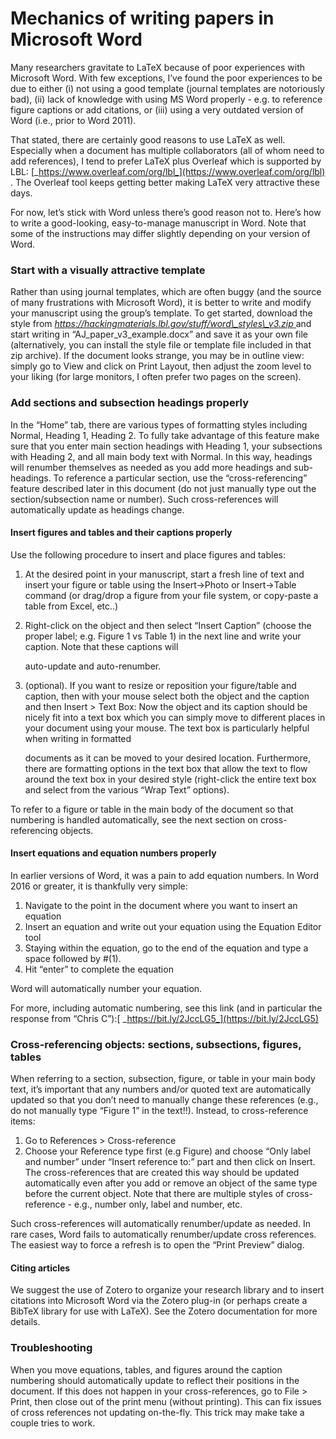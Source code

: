 # Mechanics of writing papers in Microsoft Word

Many researchers gravitate to LaTeX because of poor experiences with Microsoft Word. With few exceptions, I’ve found the poor experiences to be due to either (i) not using a good template (journal templates are notoriously bad), (ii) lack of knowledge with using MS Word properly - e.g. to reference figure captions or add citations, or (iii) using a very outdated version of Word (i.e., prior to Word 2011).&#x20;

That stated, there are certainly good reasons to use LaTeX as well. Especially when a document has multiple collaborators (all of whom need to add references), I tend to prefer LaTeX plus Overleaf which is supported by LBL: [_https://www.overleaf.com/org/lbl_](https://www.overleaf.com/org/lbl) . The Overleaf tool keeps getting better making LaTeX very attractive these days.&#x20;

For now, let’s stick with Word unless there’s good reason not to. Here’s how to write a good-looking, easy-to-manage manuscript in Word. Note that some of the instructions may differ slightly depending on your version of Word.&#x20;

### Start with a visually attractive template&#x20;

Rather than using journal templates, which are often buggy (and the source of many frustrations with Microsoft Word), it is better to write and modify your manuscript using the group’s template. To get started, download the style from [_https://hackingmaterials.lbl.gov/stuff/word\_styles\_v3.zip_ ](https://hackingmaterials.lbl.gov/stuff/word\_styles\_v3.zip)and start writing in “AJ\_paper\_v3\_example.docx” and save it as your own file (alternatively, you can install the style file or template file included in that zip archive). If the document looks strange, you may be in outline view: simply go to View and click on Print Layout, then adjust the zoom level to your liking (for large monitors, I often prefer two pages on the screen).

### Add sections and subsection headings properly&#x20;

In the “Home” tab, there are various types of formatting styles including Normal, Heading 1, Heading 2. To fully take advantage of this feature make sure that you enter main section headings with Heading 1, your subsections with Heading 2, and all main body text with Normal. In this way, headings will renumber themselves as needed as you add more headings and sub-headings. To reference a particular section, use the “cross-referencing” feature described later in this document (do not just manually type out the section/subsection name or number). Such cross-references will automatically update as headings change.&#x20;

#### Insert figures and tables and their captions properly&#x20;

Use the following procedure to insert and place figures and tables:

1. At the desired point in your manuscript, start a fresh line of text and insert your figure or table using the Insert->Photo or Insert->Table command (or drag/drop a figure from your file system, or copy-paste a table from Excel, etc..)
2.  Right-click on the object and then select “Insert Caption” (choose the proper label; e.g. Figure 1 vs Table 1) in the next line and write your caption. Note that these captions will

    auto-update and auto-renumber.
3.  (optional). If you want to resize or reposition your figure/table and caption, then with your mouse select both the object and the caption and then Insert > Text Box: Now the object and its caption should be nicely fit into a text box which you can simply move to different places in your document using your mouse. The text box is particularly helpful when writing in formatted

    documents as it can be moved to your desired location. Furthermore, there are formatting options in the text box that allow the text to flow around the text box in your desired style (right-click the entire text box and select from the various “Wrap Text” options).

To refer to a figure or table in the main body of the document so that numbering is handled automatically, see the next section on cross-referencing objects.&#x20;

#### Insert equations and equation numbers properly&#x20;

In earlier versions of Word, it was a pain to add equation numbers. In Word 2016 or greater, it is thankfully very simple:

1. Navigate to the point in the document where you want to insert an equation
2. Insert an equation and write out your equation using the Equation Editor tool
3. Staying within the equation, go to the end of the equation and type a space followed by #(1).
4. Hit “enter” to complete the equation

Word will automatically number your equation.&#x20;

For more, including automatic numbering, see this link (and in particular the response from “Chris C”):[ _https://bit.ly/2JccLG5_](https://bit.ly/2JccLG5)



### Cross-referencing objects: sections, subsections, figures, tables

When referring to a section, subsection, figure, or table in your main body text, it’s important that any numbers and/or quoted text are automatically updated so that you don’t need to manually change these references (e.g., do not manually type “Figure 1” in the text!!). Instead, to cross-reference items:

1. Go to References > Cross-reference
2. Choose your Reference type first (e.g Figure) and choose “Only label and number” under “Insert reference to:” part and then click on Insert. The cross-references that are created this way should be updated automatically even after you add or remove an object of the same type before the current object. Note that there are multiple styles of cross-reference - e.g., number only, label and number, etc.&#x20;

Such cross-references will automatically renumber/update as needed. In rare cases, Word fails to automatically renumber/update cross references. The easiest way to force a refresh is to open the “Print Preview” dialog.

#### Citing articles&#x20;

We suggest the use of Zotero to organize your research library and to insert citations into Microsoft Word via the Zotero plug-in (or perhaps create a BibTeX library for use with LaTeX). See the Zotero documentation for more details.

### Troubleshooting&#x20;

When you move equations, tables, and figures around the caption numbering should automatically update to reflect their positions in the document. If this does not happen in your cross-references, go to File > Print, then close out of the print menu (without printing). This can fix issues of cross references not updating on-the-fly. This trick may make take a couple tries to work.
